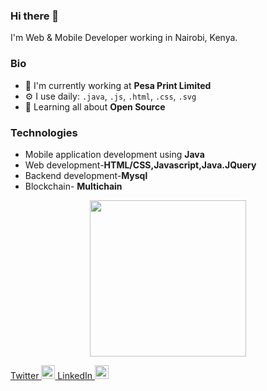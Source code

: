 ### Hi there 👋
I'm Web & Mobile Developer working in Nairobi, Kenya.

### Bio

- 🏢 I'm currently working at **Pesa Print Limited**
- ⚙️ I use daily: `.java`, `.js`, `.html`, `.css`, `.svg`
- 🌱 Learning all about **Open Source**

### Technologies
- Mobile application development using **Java**
- Web development-**HTML/CSS,Javascript,Java.JQuery**
- Backend development-**Mysql**
- Blockchain- **Multichain**
<p align="center">
  <img width="250" src="https://media.giphy.com/media/jIgXf4hgbHCeKiXpvt/giphy.gif">
</p>
<p align="center">
  
  <a href="https://twitter.com/GkVickie">Twitter
  <img  alt="Shubham Kumar | Twitter" width="22px" src="https://cdn.jsdelivr.net/npm/simple-icons@v3/icons/twitter.svg" />
</a>
  <a href="https://www.linkedin.com/in/kambua-sammy/">LinkedIn
  <img  alt="Shubham's LinkdeIN" width="22px" src="https://cdn.jsdelivr.net/npm/simple-icons@v3/icons/linkedin.svg" />
</a>
</p>
